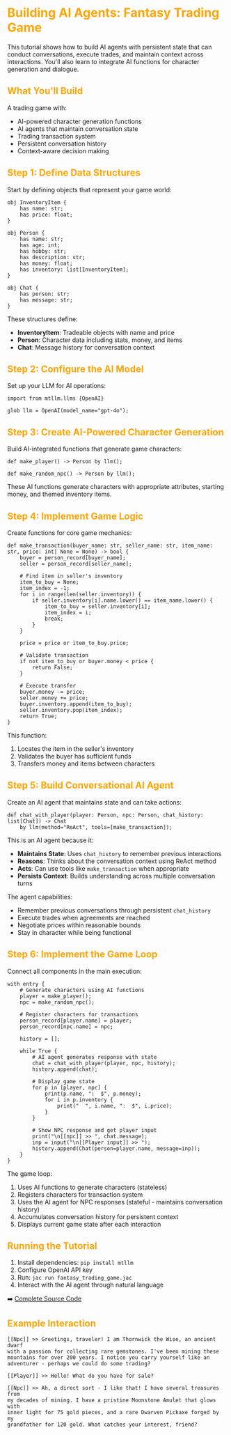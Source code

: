 # <span style="color: orange">Building AI Agents: Fantasy Trading Game

This tutorial shows how to build AI agents with persistent state that can conduct conversations, execute trades, and maintain context across interactions. You'll also learn to integrate AI functions for character generation and dialogue.

## <span style="color: orange">What You'll Build

A trading game with:
- AI-powered character generation functions
- AI agents that maintain conversation state
- Trading transaction system
- Persistent conversation history
- Context-aware decision making

## <span style="color: orange">Step 1: Define Data Structures

Start by defining objects that represent your game world:

```jac
obj InventoryItem {
    has name: str;
    has price: float;
}

obj Person {
    has name: str;
    has age: int;
    has hobby: str;
    has description: str;
    has money: float;
    has inventory: list[InventoryItem];
}

obj Chat {
    has person: str;
    has message: str;
}
```

These structures define:
- **InventoryItem**: Tradeable objects with name and price
- **Person**: Character data including stats, money, and items
- **Chat**: Message history for conversation context

## <span style="color: orange">Step 2: Configure the AI Model

Set up your LLM for AI operations:

```jac
import from mtllm.llms {OpenAI}

glob llm = OpenAI(model_name="gpt-4o");
```

## <span style="color: orange">Step 3: Create AI-Powered Character Generation

Build AI-integrated functions that generate game characters:

```jac
def make_player() -> Person by llm();

def make_random_npc() -> Person by llm();
```

These AI functions generate characters with appropriate attributes, starting money, and themed inventory items.

## <span style="color: orange">Step 4: Implement Game Logic

Create functions for core game mechanics:

```jac
def make_transaction(buyer_name: str, seller_name: str, item_name: str, price: int| None = None) -> bool {
    buyer = person_record[buyer_name];
    seller = person_record[seller_name];

    # Find item in seller's inventory
    item_to_buy = None;
    item_index = -1;
    for i in range(len(seller.inventory)) {
        if seller.inventory[i].name.lower() == item_name.lower() {
            item_to_buy = seller.inventory[i];
            item_index = i;
            break;
        }
    }

    price = price or item_to_buy.price;

    # Validate transaction
    if not item_to_buy or buyer.money < price {
        return False;
    }

    # Execute transfer
    buyer.money -= price;
    seller.money += price;
    buyer.inventory.append(item_to_buy);
    seller.inventory.pop(item_index);
    return True;
}
```

This function:
1. Locates the item in the seller's inventory
2. Validates the buyer has sufficient funds
3. Transfers money and items between characters

## <span style="color: orange">Step 5: Build Conversational AI Agent

Create an AI agent that maintains state and can take actions:

```jac
def chat_with_player(player: Person, npc: Person, chat_history: list[Chat]) -> Chat
    by llm(method="ReAct", tools=[make_transaction]);
```

This is an AI agent because it:
- **Maintains State**: Uses `chat_history` to remember previous interactions
- **Reasons**: Thinks about the conversation context using ReAct method
- **Acts**: Can use tools like `make_transaction` when appropriate
- **Persists Context**: Builds understanding across multiple conversation turns

The agent capabilities:
- Remember previous conversations through persistent `chat_history`
- Execute trades when agreements are reached
- Negotiate prices within reasonable bounds
- Stay in character while being functional

## <span style="color: orange">Step 6: Implement the Game Loop

Connect all components in the main execution:

```jac
with entry {
    # Generate characters using AI functions
    player = make_player();
    npc = make_random_npc();

    # Register characters for transactions
    person_record[player.name] = player;
    person_record[npc.name] = npc;

    history = [];

    while True {
        # AI agent generates response with state
        chat = chat_with_player(player, npc, history);
        history.append(chat);

        # Display game state
        for p in [player, npc] {
            print(p.name, ":  $", p.money);
            for i in p.inventory {
                print("  ", i.name, ":  $", i.price);
            }
        }

        # Show NPC response and get player input
        print("\n[[npc]] >> ", chat.message);
        inp = input("\n[[Player input]] >> ");
        history.append(Chat(person=player.name, message=inp));
    }
}
```

The game loop:
1. Uses AI functions to generate characters (stateless)
2. Registers characters for transaction system
3. Uses the AI agent for NPC responses (stateful - maintains conversation history)
4. Accumulates conversation history for persistent context
5. Displays current game state after each interaction

## <span style="color: orange">Running the Tutorial

1. Install dependencies: `pip install mtllm`
2. Configure OpenAI API key
3. Run: `jac run fantasy_trading_game.jac`
4. Interact with the AI agent through natural language

➡️ [Complete Source Code](https://github.com/jaseci-labs/jaseci/blob/main/jac-mtllm/examples/fantasy_trading_game.jac)

## <span style="color: orange">Example Interaction

```
[[Npc]] >> Greetings, traveler! I am Thornwick the Wise, an ancient dwarf
with a passion for collecting rare gemstones. I've been mining these
mountains for over 200 years. I notice you carry yourself like an
adventurer - perhaps we could do some trading?

[[Player]] >> Hello! What do you have for sale?

[[Npc]] >> Ah, a direct sort - I like that! I have several treasures from
my decades of mining. I have a pristine Moonstone Amulet that glows with
inner light for 75 gold pieces, and a rare Dwarven Pickaxe forged by my
grandfather for 120 gold. What catches your interest, friend?
```